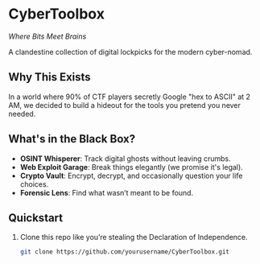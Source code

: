 # CyberToolbox  
*Where Bits Meet Brains*  

A clandestine collection of digital lockpicks for the modern cyber-nomad.  

## Why This Exists  
In a world where 90% of CTF players secretly Google "hex to ASCII" at 2 AM, we decided to build a hideout for the tools you pretend you never needed.  

## What's in the Black Box?  
- **OSINT Whisperer**: Track digital ghosts without leaving crumbs.  
- **Web Exploit Garage**: Break things elegantly (we promise it's legal).  
- **Crypto Vault**: Encrypt, decrypt, and occasionally question your life choices.  
- **Forensic Lens**: Find what wasn’t meant to be found.  

## Quickstart  
1. Clone this repo like you’re stealing the Declaration of Independence.  
   ```bash  
   git clone https://github.com/yourusername/CyberToolbox.git  
